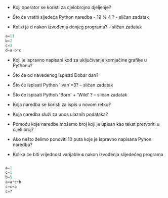 * Koji operator se koristi za cjelobrojno djeljenje?

* Što će vratiti sljedeća Python naredba - 19 % 4 ? - sličan zadatak

* Koliki je d nakon izvođenja donjeg programa? – sličan zadatak

``` python 
a=11
b=2
c=3
d=a-b*c
```

* Koji je ispravno napisani kod za uključivanje kornjačine grafike u
Pythonu?

* Što će od navedenog ispisati Dobar dan?
* Što će ispisati Python 'Ivan'*3? – sličan zadatak
* Što će ispisati Python 'Born' + 'Wild' ? – sličan zadatak
* Koja naredba se koristi za ispis u novom retku?
* Koja naredba služi za unos ulaznih podataka?
* Pomoću koje naredbe možemo broj koji je upisan kao tekst pretvoriti u
cijeli broj?
* Ako nešto želimo ponoviti 10 puta koje je ispravno napisana Pyhon
naredba?

* Kolika će biti vrijednost varijable **c** nakon izvođenja slijedećeg programa

``` python 

a=1
c=1
b=5
a=a*c+b
c=c+a
c=?

```
